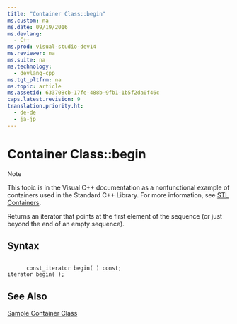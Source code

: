 ```yaml
---
title: "Container Class::begin"
ms.custom: na
ms.date: 09/19/2016
ms.devlang: 
  - C++
ms.prod: visual-studio-dev14
ms.reviewer: na
ms.suite: na
ms.technology: 
  - devlang-cpp
ms.tgt_pltfrm: na
ms.topic: article
ms.assetid: 633708cb-17fe-488b-9fb1-1b5f2da0f46c
caps.latest.revision: 9
translation.priority.ht: 
  - de-de
  - ja-jp
---
```

# Container Class::begin
> [!NOTE]
>  This topic is in the Visual C++ documentation as a nonfunctional example of containers used in the Standard C++ Library. For more information, see [STL Containers](../vs140/STL-Containers.md).  
  
 Returns an iterator that points at the first element of the sequence (or just beyond the end of an empty sequence).  
  
## Syntax  
  
```  
  
      const_iterator begin( ) const;   
iterator begin( );  
```  
  
## See Also  
 [Sample Container Class](../vs140/Sample-Container-Class.md)